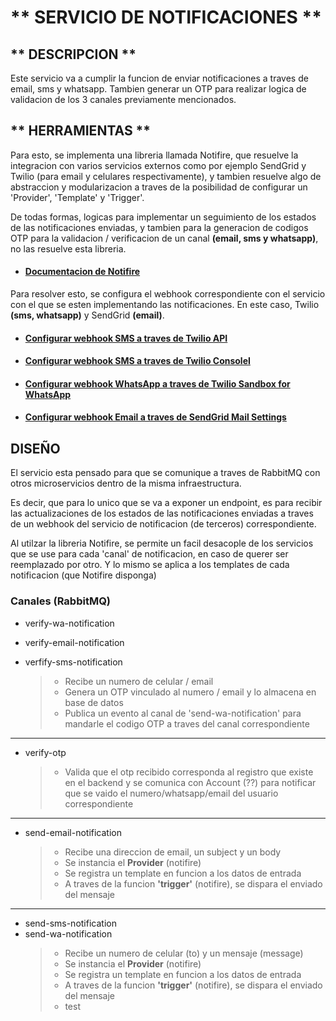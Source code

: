 # ** SERVICIO DE NOTIFICACIONES **
## ** DESCRIPCION **
Este servicio va a cumplir la funcion de enviar notificaciones a traves de email, sms y whatsapp. Tambien generar un OTP para realizar logica de validacion de los 3 canales previamente mencionados.

## ** HERRAMIENTAS **

Para esto, se implementa una libreria llamada Notifire, que resuelve la integracion con varios servicios externos como por ejemplo SendGrid y Twilio (para email y celulares respectivamente), y tambien resuelve algo de abstraccion y modularizacion a traves de la posibilidad de configurar un 'Provider', 'Template' y 'Trigger'.

De todas formas, logicas para implementar un seguimiento de los estados de las notificaciones enviadas, y tambien para la generacion de codigos OTP para la validacion / verificacion de un canal **(email, sms y whatsapp)**, no las resuelve esta libreria.

- #### [Documentacion de Notifire](https://docs.notifire.co/docs/overview/introduction)

Para resolver esto, se configura el webhook correspondiente con el servicio con el que se esten implementando las notificaciones. En este caso, Twilio **(sms, whatsapp)** y SendGrid **(email)**.

- #### [Configurar webhook SMS a traves de Twilio API](https://www.twilio.com/docs/usage/webhooks/sms-webhooks)

- #### [Configurar webhook SMS a traves de Twilio ConsoleI](https://console.twilio.com/us1/service/sms/MG69c4f0b3ee743438c39558269ff24f7e/sms-service-instance-configure?frameUrl=%2Fconsole%2Fsms%2Fservices%2FMG69c4f0b3ee743438c39558269ff24f7e%3Fx-target-region%3Dus1)

- #### [Configurar webhook WhatsApp a traves de Twilio Sandbox for WhatsApp](https://console.twilio.com/us1/develop/sms/settings/whatsapp-sandbox?frameUrl=%2Fconsole%2Fsms%2Fwhatsapp%2Fsandbox%3Fx-target-region%3Dus1)


- #### [Configurar webhook Email a traves de SendGrid Mail Settings](https://docs.sendgrid.com/for-developers/tracking-events/getting-started-event-webhook)

## **DISEÑO**

El servicio esta pensado para que se comunique a traves de RabbitMQ con otros microservicios dentro de la misma infraestructura.

Es decir, que para lo unico que se va a exponer un endpoint, es para recibir las actualizaciones de los estados de las notificaciones enviadas a traves de un webhook del servicio de notificacion (de terceros) correspondiente.

Al utilzar la libreria Notifire, se permite un facil desacople de los servicios que se use para cada 'canal' de notificacion, en caso de querer ser reemplazado por otro. Y lo mismo se aplica a los templates de cada notificacion (que Notifire disponga)

### Canales (RabbitMQ)

- verify-wa-notification 

- verify-email-notification

- verfify-sms-notification
  >-  Recibe un numero de celular / email
  >-  Genera un OTP vinculado al numero / email y lo almacena en base de datos
  >-  Publica un evento al canal de 'send-wa-notification' para mandarle el codigo OTP a traves del canal correspondiente
---
- verify-otp
  >-  Valida que el otp recibido corresponda al registro que existe en el backend y se comunica con Account (??) para notificar que se vaido el numero/whatsapp/email del usuario correspondiente

---
- send-email-notification
  >-  Recibe una direccion de email, un subject y un body
  >-  Se instancia el **Provider** (notifire)
  >-  Se registra un template en funcion a los datos de entrada
  >-  A traves de la funcion **'trigger'** (notifire), se dispara el enviado del mensaje 
---
- send-sms-notification
- send-wa-notification
  >-  Recibe un numero de celular (to) y un mensaje (message)
  >-  Se instancia el **Provider** (notifire)
  >-  Se registra un template en funcion a los datos de entrada
  >-  A traves de la funcion **'trigger'** (notifire), se dispara el enviado del mensaje 
  >- test